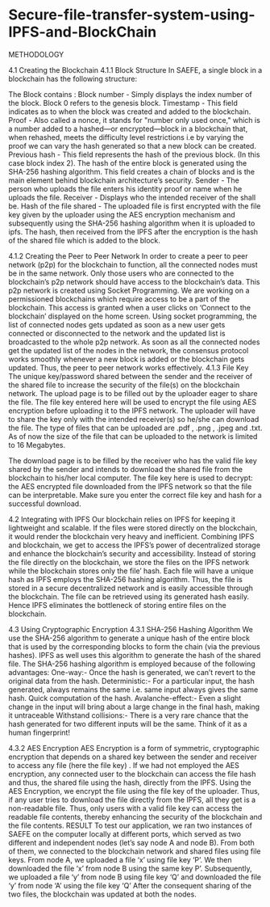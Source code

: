 # Secure-file-transfer-system-using-IPFS-and-BlockChain

METHODOLOGY

4.1 Creating the Blockchain
4.1.1 Block Structure
In SAEFE, a single block in a blockchain has the following structure:

The Block contains :
Block number - Simply displays the index number of the block. Block 0 refers to the genesis block.
Timestamp - This field indicates as to when the block was created and added to the blockchain.
Proof - Also called a nonce, it stands for "number only used once," which is a number added to a hashed—or encrypted—block in a blockchain that, when rehashed, meets the difficulty level restrictions i.e by varying the proof we can vary the hash generated so that a new block can be created.
Previous hash - This field represents the hash of the previous block. (In this case block index 2). The hash of the entire block is generated using the SHA-256 hashing algorithm. This field creates a chain of blocks and is the main element behind blockchain architecture’s security.
Sender - The person who uploads the file enters his identity proof or name when he uploads the file.
Receiver - Displays who the intended receiver of the shall be.
Hash of the file shared - The uploaded file is first encrypted with the file key given by the uploader using the AES encryption mechanism and subsequently using the SHA-256 hashing algorithm when it is uploaded to ipfs. The hash, then received from the IPFS after the encryption is the hash of the shared file which is added to the block.

4.1.2 Creating the Peer to Peer Network
In order to create a peer to peer network (p2p) for the blockchain to function, all the connected nodes must be in the same network. Only those users who are connected to the blockchain’s p2p network should have access to the blockchain’s data. This p2p network is created using Socket Programming. We are working on a permissioned blockchains which require access to be a part of the blockchain. This access is granted when a user clicks on ‘Connect to the blockchain’ displayed on the home screen. Using socket programming, the list of connected nodes gets updated as soon as a new user gets connected or disconnected to the network and the updated list is broadcasted to the whole p2p network. As soon as all the connected nodes get the updated list of the nodes in the network, the consensus protocol works smoothly whenever a new block is added or the blockchain gets updated. Thus, the peer to peer network works effectively.
4.1.3 File Key
The unique key/password shared between the sender and the receiver of the shared file to increase the security of the file(s) on the blockchain network.
The upload page is to be filled out by the uploader eager to share the file. The file key entered here will be used to encrypt the file using AES encryption before uploading it to the IPFS network. The uploader will have to share the key only with the intended receiver(s) so he/she can download the file. The type of files that can be uploaded are .pdf , .png , .jpeg and .txt. As of now the size of the file that can be uploaded to the network is limited to 16 Megabytes.

The download page is to be filled by the receiver who has the valid file key shared by the sender and intends to download the shared file from the blockchain to his/her local computer. The file key here is used to decrypt: the AES encrypted file downloaded from the IPFS network so that the file can be interpretable. Make sure you enter the correct file key and hash for a successful download.

4.2 Integrating with IPFS
Our blockchain relies on IPFS for keeping it lightweight and scalable. If the files were stored directly on the blockchain, it would render the blockchain very heavy and inefficient. Combining IPFS and blockchain, we get to access the IPFS’s power of decentralized storage and enhance the blockchain’s security and accessibility. Instead of storing the file directly on the blockchain, we store the files on the IPFS network while the blockchain stores only the file’ hash. Each file will have a unique hash as IPFS employs the SHA-256 hashing algorithm. Thus, the file is stored in a secure decentralized network and is easily accessible through the blockchain. The file can be retrieved using its generated hash easily. Hence IPFS eliminates the bottleneck of storing entire files on the blockchain.

4.3 Using Cryptographic Encryption
4.3.1 SHA-256 Hashing Algorithm
We use the SHA-256 algorithm to generate a unique hash of the entire block that is used by the corresponding blocks to form the chain (via the previous hashes). IPFS as well uses this algorithm to generate the hash of the shared file. The SHA-256 hashing algorithm is employed because of the following advantages: One-way:- Once the hash is generated, we can’t revert to the original data from the hash. Deterministic:- For a particular input, the hash generated, always remains the same i.e. same input always gives the same hash. Quick computation of the hash. Avalanche-effect:- Even a slight change in the input will bring about a large change in the final hash, making it untraceable Withstand collisions:- There is a very rare chance that the hash generated for two different inputs will be the same. Think of it as a human fingerprint!


4.3.2 AES Encryption
AES Encryption is a form of symmetric, cryptographic encryption that depends on a shared key between the sender and receiver to access any file (here the file key) . If we had not employed the AES encryption, any connected user to the blockchain can access the file hash and thus, the shared file using the hash, directly from the IPFS. Using the AES Encryption, we encrypt the file using the file key of the uploader. Thus, if any user tries to download the file directly from the IPFS, all they get is a non-readable file. Thus, only users with a valid file key can access the readable file contents, thereby enhancing the security of the blockchain and the file contents.
RESULT
To test our application, we ran two instances of SAEFE on the computer locally at different ports, which served as two different and independent nodes (let’s say node A and node B). From both of them, we connected to the blockchain network and shared files using file keys. From node A, we uploaded a file ‘x’ using file key ‘P’. We then downloaded the file ‘x’ from node B using the same key P’. Subsequently, we uploaded a file ‘y’ from node B using file key ‘Q’ and downloaded the file ‘y’ from node ‘A’ using the file key ‘Q’ After the consequent sharing of the two files, the blockchain was updated at both the nodes.


